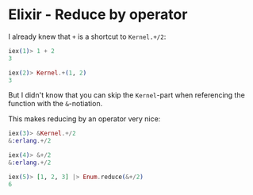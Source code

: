 # Elixir - Reduce by operator

I already knew that `+` is a shortcut to `Kernel.+/2`:

```elixir
iex(1)> 1 + 2
3

iex(2)> Kernel.+(1, 2)
3
```

But I didn't know that you can skip the `Kernel`-part when referencing the function with the `&`-notiation.

This makes reducing by an operator very nice:

```elixir
iex(3)> &Kernel.+/2
&:erlang.+/2

iex(4)> &+/2
&:erlang.+/2

iex(5)> [1, 2, 3] |> Enum.reduce(&+/2)
6
```
